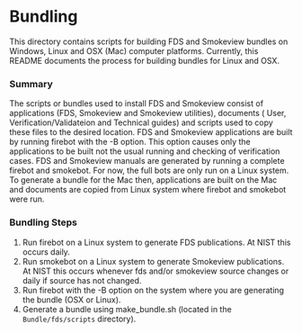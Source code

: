 #  Bundling

This directory contains scripts for building FDS and Smokeview bundles on Windows, Linux and OSX (Mac) computer platforms.
Currently, this README documents the process for building bundles for Linux and OSX.

### Summary

The scripts or bundles used to install FDS and Smokeview consist of applications (FDS, Smokeview and Smokeview utilities), 
documents ( User, Verification/Validateion and Technical guides) and scripts
used to copy these files to the desired location.  FDS and Smokeview applications are built by running
firebot  with the -B option.  This option causes only the applications to be built
not the usual running and checking of verification cases.  FDS and Smokeview manuals are generated
by running a complete firebot and smokebot. For now, the full bots are only run on a Linux system.  
To generate a bundle for the Mac then, applications are built on the Mac and documents are copied
from Linux system where firebot and smokebot were run.

### Bundling Steps

1. Run firebot on a Linux system to generate FDS publications.
At NIST this occurs daily.
2. Run smokebot on a Linux system to generate Smokeview publications.
At NIST this occurs whenever fds and/or smokeview source changes or daily if source has not changed.
3. Run firebot with the -B option on the system where you are generating  the bundle (OSX or Linux).
4. Generate a bundle using make_bundle.sh (located in the `Bundle/fds/scripts` directory).
